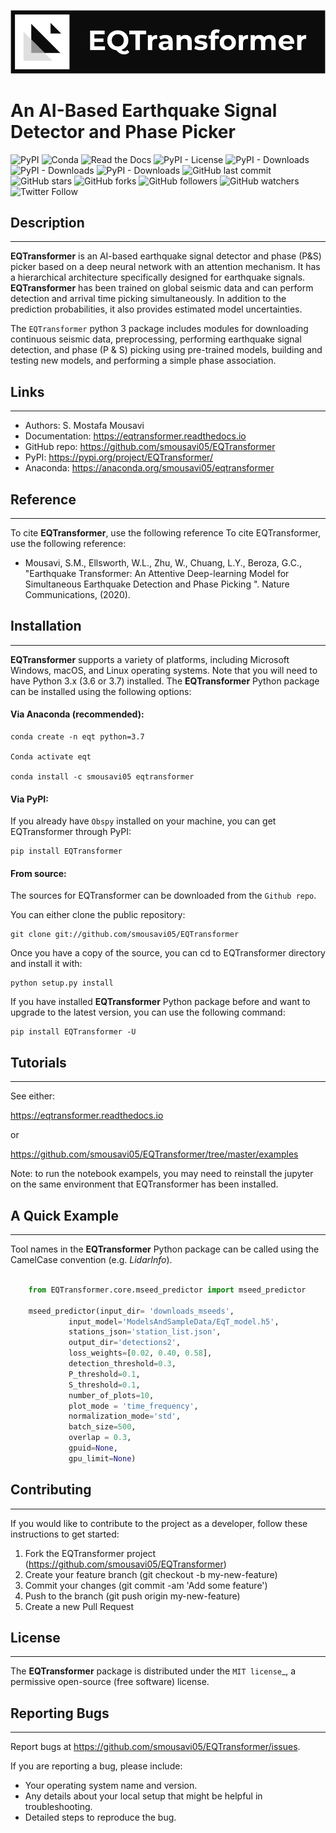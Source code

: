 
![event](docs/source/figures/logo.png)

# An AI-Based Earthquake Signal Detector and Phase Picker


![PyPI](https://img.shields.io/pypi/v/EQTransformer?style=plastic)
![Conda](https://img.shields.io/conda/v/smousavi05/eqtransformer?style=plastic)
![Read the Docs](https://img.shields.io/readthedocs/eqtransformer?style=plastic)
![PyPI - License](https://img.shields.io/pypi/l/EQTransformer?style=plastic)
![PyPI - Downloads](https://img.shields.io/pypi/dd/EQTransformer?style=plastic)
![PyPI - Downloads](https://img.shields.io/pypi/dw/EQTransformer?style=plastic)
![PyPI - Downloads](https://img.shields.io/pypi/dm/EQTransformer?style=plastic)
![GitHub last commit](https://img.shields.io/github/last-commit/smousavi05/EQTransformer?style=plastic)
![GitHub stars](https://img.shields.io/github/stars/smousavi05/EQTransformer?style=social)
![GitHub forks](https://img.shields.io/github/forks/smousavi05/EQTransformer?style=social)
![GitHub followers](https://img.shields.io/github/followers/smousavi05?style=social)
![GitHub watchers](https://img.shields.io/github/watchers/smousavi05/EQTransformer?style=social)
![Twitter Follow](https://img.shields.io/twitter/follow/smousavi05?style=social)


## Description
-----------

**EQTransformer** is an AI-based earthquake signal detector and phase (P&S) picker based on a deep neural network with an attention mechanism. It has a hierarchical architecture specifically designed for earthquake signals. **EQTransformer** has been trained on global seismic data and can perform detection and arrival time picking simultaneously. In addition to the prediction probabilities, it also provides estimated model uncertainties.   
 
The ``EQTransformer`` python 3 package includes modules for downloading continuous seismic data, preprocessing, performing earthquake signal detection, and phase (P & S) picking using pre-trained models, building and testing new models, and performing a simple phase association. 

## Links
--------------

* Authors: S. Mostafa Mousavi
* Documentation: https://eqtransformer.readthedocs.io
* GitHub repo: https://github.com/smousavi05/EQTransformer
* PyPI: https://pypi.org/project/EQTransformer/
* Anaconda: https://anaconda.org/smousavi05/eqtransformer


## Reference
-----------

To cite **EQTransformer**, use the following reference To cite EQTransformer, use the following reference:

* Mousavi, S.M., Ellsworth, W.L., Zhu, W., Chuang, L.Y., Beroza, G.C., "Earthquake Transformer: An Attentive Deep-learning Model for Simultaneous Earthquake Detection and Phase Picking ". Nature Communications, (2020).


## Installation
-----------------

**EQTransformer** supports a variety of platforms, including Microsoft Windows, macOS, and Linux operating systems. Note that you will need to have Python 3.x (3.6 or 3.7) installed. The **EQTransformer** Python package can be installed using the following options:

#### Via Anaconda (recommended):

    conda create -n eqt python=3.7

    Conda activate eqt

    conda install -c smousavi05 eqtransformer 
  

#### Via PyPI:

If you already have `Obspy` installed on your machine, you can get EQTransformer through PyPI:

    pip install EQTransformer


#### From source:

The sources for EQTransformer can be downloaded from the `Github repo`.

You can either clone the public repository:

    git clone git://github.com/smousavi05/EQTransformer

Once you have a copy of the source, you can cd to EQTransformer directory and install it with:

    python setup.py install


If you have installed **EQTransformer** Python package before and want to upgrade to the latest version, you can use the following command:

    pip install EQTransformer -U


## Tutorials
-------------

See either:

https://eqtransformer.readthedocs.io

or 

https://github.com/smousavi05/EQTransformer/tree/master/examples

Note: to run the notebook exampels, you may need to reinstall the jupyter on the same environment that EQTransformer has been installed.

## A Quick Example
-----------------

Tool names in the **EQTransformer** Python package can be called using the CamelCase convention (e.g. *LidarInfo*).

```python

    from EQTransformer.core.mseed_predictor import mseed_predictor
    
    mseed_predictor(input_dir= 'downloads_mseeds',   
             input_model='ModelsAndSampleData/EqT_model.h5',
             stations_json='station_list.json',
             output_dir='detections2',
             loss_weights=[0.02, 0.40, 0.58],          
             detection_threshold=0.3,                
             P_threshold=0.1,
             S_threshold=0.1, 
             number_of_plots=10,
             plot_mode = 'time_frequency',
             normalization_mode='std',
             batch_size=500,
             overlap = 0.3,
             gpuid=None,
             gpu_limit=None)
```


## Contributing
------------

If you would like to contribute to the project as a developer, follow these instructions to get started:

1. Fork the EQTransformer project (https://github.com/smousavi05/EQTransformer)
2. Create your feature branch (git checkout -b my-new-feature)
3. Commit your changes (git commit -am 'Add some feature')
4. Push to the branch (git push origin my-new-feature)
5. Create a new Pull Request


## License
-------

The **EQTransformer** package is distributed under the `MIT license`_, a permissive open-source (free software) license.


## Reporting Bugs
--------------

Report bugs at https://github.com/smousavi05/EQTransformer/issues.

If you are reporting a bug, please include:

* Your operating system name and version.
* Any details about your local setup that might be helpful in troubleshooting.
* Detailed steps to reproduce the bug.

